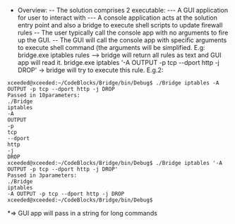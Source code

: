 - Overview:
-- The solution comprises 2 executable: 
--- A GUI application for user to interact with
--- A console application acts at the solution entry point and also a bridge to execute shell scripts to update firewall rules
-- The user typically call the console app with no arguments to fire up the GUI.
-- The GUI will call the console app with specific arguments to execute shell command (the arguments will be simplified.
E.g: bridge.exe iptables rules --> bridge will return all rules as text and GUI app will read it.
bridge.exe iptables '-A OUTPUT -p tcp --dport http -j DROP' -> bridge will try to execute this rule.
E.g.2:
```
xceeded@xceeded:~/CodeBlocks/Bridge/bin/Debug$ ./Bridge iptables -A OUTPUT -p tcp --dport http -j DROP
Passed in 10parameters:
./Bridge
iptables
-A
OUTPUT
-p
tcp
--dport
http
-j
DROP
xceeded@xceeded:~/CodeBlocks/Bridge/bin/Debug$ ./Bridge iptables '-A OUTPUT -p tcp --dport http -j DROP'
Passed in 3parameters:
./Bridge
iptables
-A OUTPUT -p tcp --dport http -j DROP
xceeded@xceeded:~/CodeBlocks/Bridge/bin/Debug$ 
```
*=> GUI app will pass in a string for long commands

